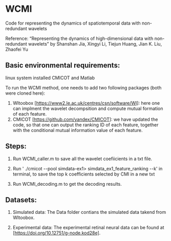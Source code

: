# WCMI
Code for representing the dynamics of spatiotemporal data with non-redundant wavelets

Reference: 
“Representing the dynamics of high-dimensional data with non-redundant wavelets”
by Shanshan Jia,  Xingyi Li, Tiejun Huang, Jian K. Liu, Zhaofei Yu

## Basic environmental requirements:
linux system installed CMICOT and Matlab

To run the WCMI method, one needs to add two following packages (both were cloned here):
1. WItoobox [https://www2.le.ac.uk/centres/csn/software/WI]: here one can implment the wavelet decompsition and compute mutual formation of each feature.
2. CMICOT [https://github.com/yandex/CMICOT]: we have updated the code, so that one can output the ranking ID of each feature, together with the conditional mutual information value of each feature.


## Steps:

1. Run WCMI_caller.m to save all the wavelet coefiicients in a txt file.

2. Run ' ./cmicot --pool simdata-ex1> simdata_ex1_feature_ranking --k' in terminal, to save the top k coefficients selected by CMI in a new txt

3. Run WCMI_decoding.m to get the decoding results.


## Datasets:

1. Simulated data: The Data folder contians the simulated data takend from WItoobox.

2. Experimental data: The experimental retinal neural data can be found at [https://doi.org/10.12751/g-node.kod28e].




